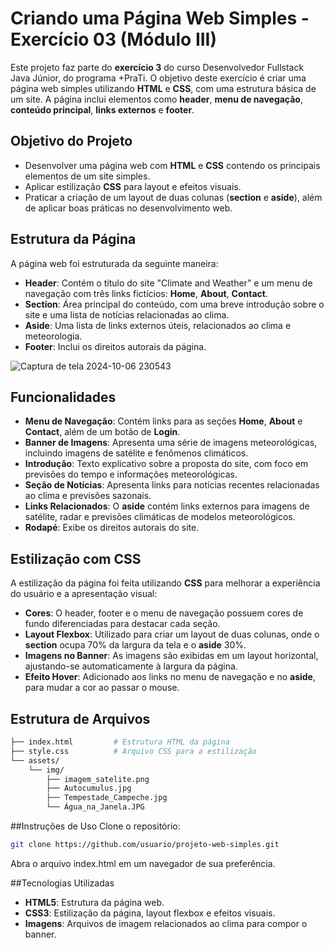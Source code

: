 # Criando uma Página Web Simples - Exercício 03 (Módulo III)

Este projeto faz parte do **exercício 3** do curso Desenvolvedor Fullstack Java Júnior, do programa +PraTi. O objetivo deste exercício é criar uma página web 
simples utilizando **HTML** e **CSS**, com uma estrutura básica de um site. A página inclui elementos como **header**, **menu de navegação**, **conteúdo principal**, 
**links externos** e **footer**.

## Objetivo do Projeto

- Desenvolver uma página web com **HTML** e **CSS** contendo os principais elementos de um site simples.
- Aplicar estilização **CSS** para layout e efeitos visuais.
- Praticar a criação de um layout de duas colunas (**section** e **aside**), além de aplicar boas práticas no desenvolvimento web.

## Estrutura da Página

A página web foi estruturada da seguinte maneira:

- **Header**: Contém o título do site "Climate and Weather" e um menu de navegação com três links fictícios: **Home**, **About**, **Contact**.
- **Section**: Área principal do conteúdo, com uma breve introdução sobre o site e uma lista de notícias relacionadas ao clima.
- **Aside**: Uma lista de links externos úteis, relacionados ao clima e meteorologia.
- **Footer**: Inclui os direitos autorais da página.

![Captura de tela 2024-10-06 230543](https://github.com/user-attachments/assets/a71615ce-0c1c-4d25-a9a1-cefaeffb3db2)

## Funcionalidades

- **Menu de Navegação**: Contém links para as seções **Home**, **About** e **Contact**, além de um botão de **Login**.
- **Banner de Imagens**: Apresenta uma série de imagens meteorológicas, incluindo imagens de satélite e fenômenos climáticos.
- **Introdução**: Texto explicativo sobre a proposta do site, com foco em previsões do tempo e informações meteorológicas.
- **Seção de Notícias**: Apresenta links para notícias recentes relacionadas ao clima e previsões sazonais.
- **Links Relacionados**: O **aside** contém links externos para imagens de satélite, radar e previsões climáticas de modelos meteorológicos.
- **Rodapé**: Exibe os direitos autorais do site.

## Estilização com CSS

A estilização da página foi feita utilizando **CSS** para melhorar a experiência do usuário e a apresentação visual:

- **Cores**: O header, footer e o menu de navegação possuem cores de fundo diferenciadas para destacar cada seção.
- **Layout Flexbox**: Utilizado para criar um layout de duas colunas, onde o **section** ocupa 70% da largura da tela e o **aside** 30%.
- **Imagens no Banner**: As imagens são exibidas em um layout horizontal, ajustando-se automaticamente à largura da página.
- **Efeito Hover**: Adicionado aos links no menu de navegação e no **aside**, para mudar a cor ao passar o mouse.

## Estrutura de Arquivos

```bash
├── index.html         # Estrutura HTML da página
├── style.css          # Arquivo CSS para a estilização
└── assets/
    └── img/
        ├── imagem_satelite.png
        ├── Autocumulus.jpg
        ├── Tempestade_Campeche.jpg
        └── Água_na_Janela.JPG
```
##Instruções de Uso
Clone o repositório:

```bash
git clone https://github.com/usuario/projeto-web-simples.git
```
Abra o arquivo index.html em um navegador de sua preferência.


##Tecnologias Utilizadas
- **HTML5**: Estrutura da página web.
- **CSS3**: Estilização da página, layout flexbox e efeitos visuais.
- **Imagens**: Arquivos de imagem relacionados ao clima para compor o banner.
